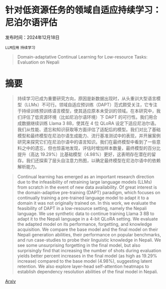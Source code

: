 # 针对低资源任务的领域自适应持续学习：尼泊尔语评估

发布时间：2024年12月18日

`LLM应用` `持续学习`

> Domain-adaptative Continual Learning for Low-resource Tasks: Evaluation on Nepali

# 摘要

> 持续学习已成为重要研究方向，原因是新数据出现时，从头重训大型语言模型（LLMs）不可行。领域自适应预训练（DAPT）范式颇受关注，它专注于持续训练预训练语言模型，使其适应原本未受训的领域。在本研究中，我们评估了低资源环境（比如尼泊尔语环境）下 DAPT 的可行性。我们用合成数据继续训练 Llama 3 8B，使其在 4 位 QLoRA 设定下适应尼泊尔语。我们从性能、遗忘和知识获取等方面评估了适配后的模型。我们对比了基础模型和最终模型在尼泊尔语生成能力、流行基准测试中的表现，并开展案例研究来探究它们在尼泊尔语中的语言知识。我们在最终模型中看到了一些意料之中的遗忘，但也惊喜地发现，评估时增加样本数量，最终模型的百分比提升（高达 19.29%）比基础模型（4.98%）更好，这表明存在潜在的留存。我们还探索了层头自注意力热图，以确定最终模型在尼泊尔语中的依赖解析能力。

> Continual learning has emerged as an important research direction due to the infeasibility of retraining large language models (LLMs) from scratch in the event of new data availability. Of great interest is the domain-adaptive pre-training (DAPT) paradigm, which focuses on continually training a pre-trained language model to adapt it to a domain it was not originally trained on. In this work, we evaluate the feasibility of DAPT in a low-resource setting, namely the Nepali language. We use synthetic data to continue training Llama 3 8B to adapt it to the Nepali language in a 4-bit QLoRA setting. We evaluate the adapted model on its performance, forgetting, and knowledge acquisition. We compare the base model and the final model on their Nepali generation abilities, their performance on popular benchmarks, and run case-studies to probe their linguistic knowledge in Nepali. We see some unsurprising forgetting in the final model, but also surprisingly find that increasing the number of shots during evaluation yields better percent increases in the final model (as high as 19.29% increase) compared to the base model (4.98%), suggesting latent retention. We also explore layer-head self-attention heatmaps to establish dependency resolution abilities of the final model in Nepali.

[Arxiv](https://arxiv.org/abs/2412.13860)